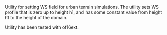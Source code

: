 Utility for setting WS field for urban terrain simulations.
The utility sets WS profile that is zero up to height h1, and has some constant value from height h1 to the height of the domain.

Utility has been tested with of16ext.